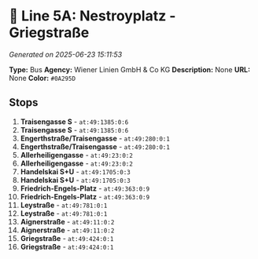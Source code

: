 # 🚌 Line 5A: Nestroyplatz - Griegstraße

*Generated on 2025-06-23 15:11:53*

**Type:** Bus
**Agency:** Wiener Linien GmbH & Co KG
**Description:** None
**URL:** None
**Color:** `#0A295D`

## Stops

1. **Traisengasse S** - `at:49:1385:0:6`
2. **Traisengasse S** - `at:49:1385:0:6`
3. **Engerthstraße/Traisengasse** - `at:49:280:0:1`
4. **Engerthstraße/Traisengasse** - `at:49:280:0:1`
5. **Allerheiligengasse** - `at:49:23:0:2`
6. **Allerheiligengasse** - `at:49:23:0:2`
7. **Handelskai S+U** - `at:49:1705:0:3`
8. **Handelskai S+U** - `at:49:1705:0:3`
9. **Friedrich-Engels-Platz** - `at:49:363:0:9`
10. **Friedrich-Engels-Platz** - `at:49:363:0:9`
11. **Leystraße** - `at:49:781:0:1`
12. **Leystraße** - `at:49:781:0:1`
13. **Aignerstraße** - `at:49:11:0:2`
14. **Aignerstraße** - `at:49:11:0:2`
15. **Griegstraße** - `at:49:424:0:1`
16. **Griegstraße** - `at:49:424:0:1`
